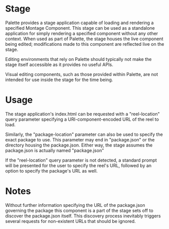 Stage
=====
Palette provides a stage application capable of loading and rendering a specified Montage Component.
This stage can be used as a standalone application for simply rendering a specified component
without any other context. When used as part of Palette, the stage houses the live component
being edited; modifications made to this component are reflected live on the stage.

Editing environments that rely on Palette should typically not make the stage itself accessible
as it provides no useful APIs.

Visual editing components, such as those provided within Palette, are not intended
for use inside the stage for the time being.

Usage
=====
The stage application's index.html can be requested with a "reel-location" query parameter
specifying a URI-component-encoded URL of the reel to load.

Similarly, the "package-location" parameter can also be used to specify the exact package to use.
This parameter may end in "package.json" or the directory housing the package.json.
Either way, the stage assumes the package.json is actually named "package.json"

If the "reel-location" query parameter is not detected, a standard prompt will be
presented for the user to specify the reel's URL, followed by an option to specify the
package's URL as well.

Notes
=====
Without further information specifying the URL of the package.json governing the package
this component is a part of the stage sets off to discover the package.json itself. This
discovery process inevitably triggers several requests for non-existent URLs that should
be ignored.